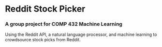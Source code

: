 # Reddit Stock Picker
### A group project for COMP 432 Machine Learning
Using the Reddit API, a natural language processor, and machine learning to crowdsource stock picks from Reddit.
